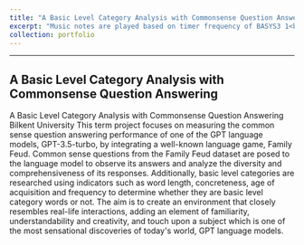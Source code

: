 ```yaml
---
title: "A Basic Level Category Analysis with Commonsense Question Answering"
excerpt: "Music notes are played based on timer frequency of BASYS3 1<br/><img src='/images/image.png'>"
collection: portfolio
---
```

---
A Basic Level Category Analysis with Commonsense Question Answering
---
A Basic Level Category Analysis with Commonsense Question Answering
Bilkent University
This term project focuses on measuring the common sense question answering performance of one of the GPT language models, GPT-3.5-turbo, by integrating a well-known language game, Family Feud. Common sense questions from the Family Feud dataset are posed to the language model to observe its answers and analyze the diversity and comprehensiveness of its responses. Additionally, basic level categories are researched using indicators such as word length, concreteness, age of acquisition and frequency to determine whether they are basic level category words or not. The aim is to create an environment that closely resembles real-life interactions, adding an element of familiarity, understandability and creativity, and touch upon a subject which is one of the most sensational discoveries of today's world, GPT language models.


